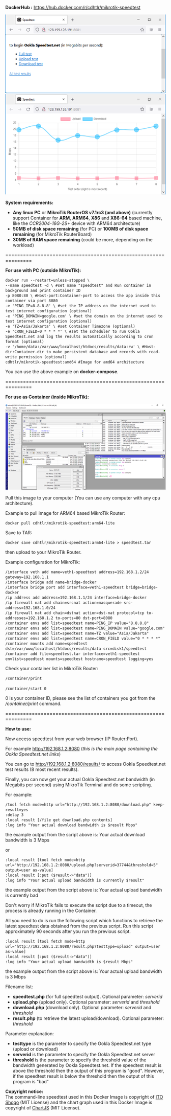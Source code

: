 <b>DockerHub :</b> https://hub.docker.com/r/cdhtlr/mikrotik-speedtest

![](https://raw.githubusercontent.com/cdhtlr/MikroTik-Speedtest/main/Lite/demo/Main%20Page.png "Homepage")
![](https://raw.githubusercontent.com/cdhtlr/MikroTik-Speedtest/main/Lite/demo/Graph.png "Ookla Speedtest.net Result Graph")

<b>System requirements:</b>
- <b>Any linux PC</b> or <b>MikroTik RouterOS v7.1rc3 (and above)</b> (currently support Container for <b>ARM</b>, <b>ARM64</b>, <b>X86</b> and <b>X86-64</b> based machine, like the <i>CCR2004-16G-2S+</i> device with ARM64 architecture)
- <b>50MB of disk space remaining</b> (for PC) or <b>100MB of disk space remaining</b> (for MikroTik RouterBoard)
- <b>30MB of RAM space remaining</b> (could be more, depending on the workload)

===============================================================

<b>For use with PC (outside MikroTik):</b>

    docker run --restart=unless-stopped \ 
    --name speedtest -d \ #set name "speedtest" and Run container in background and print container ID
    -p 8080:80 \ #Host-port:Container-port to access the app inside this container via port 8080
    -e 'PING_IP=8.8.8.8' \ #set the IP address on the internet used to test internet configuration (optional)
    -e 'PING_DOMAIN=google.com' \ #set the domain on the internet used to test internet configuration (optional)
    -e 'TZ=Asia/Jakarta' \ #set Container Timezone (optional)
    -e 'CRON_FIELD=0 * * * *' \ #set the scheduler to run Ookla Speedtest.net and log the results automatically according to cron format (optional)
    -v '/home/data:/var/www/localhost/htdocs/results/data:rw' \ #Host-dir:Container-dir to make persistent database and records with read-write permission (optional)
    cdhtlr/mikrotik-speedtest:amd64 #Image for amd64 architecture

You can use the above example on <b>docker-compose</b>.

===============================================================

<b>For use as Container (inside MikroTik):</b>

![](https://raw.githubusercontent.com/cdhtlr/MikroTik-Speedtest/main/Lite/demo/Perform_Ookla_speedtest_directly_from_MikroTik_Container.png "Perform Ookla speedtest directly from MikroTik Container")

Pull this image to your computer (You can use any computer with any cpu architecture).

Example to pull image for ARM64 based MikroTik Router:

    docker pull cdhtlr/mikrotik-speedtest:arm64-lite

Save to TAR:

    docker save cdhtlr/mikrotik-speedtest:arm64-lite > speedtest.tar

then upload to your MikroTik Router.


Example configuration for MikroTik:

    /interface veth add name=veth1-speedtest address=192.168.1.2/24 gateway=192.168.1.1
    /interface bridge add name=bridge-docker
    /interface bridge port add interface=veth1-speedtest bridge=bridge-docker
    /ip address add address=192.168.1.1/24 interface=bridge-docker
    /ip firewall nat add chain=srcnat action=masquerade src-address=192.168.1.0/24
    /ip firewall nat add chain=dstnat action=dst-nat protocol=tcp to-addresses=192.168.1.2 to-ports=80 dst-port=8080
    /container envs add list=speedtest name=PING_IP value="8.8.8.8"
    /container envs add list=speedtest name=PING_DOMAIN value="google.com"
    /container envs add list=speedtest name=TZ value="Asia/Jakarta"
    /container envs add list=speedtest name=CRON_FIELD value="0 * * * *"
    /container mounts add name=speedtest dst=/var/www/localhost/htdocs/results/data src=disk1/speedtest
    /container add file=speedtest.tar interface=veth1-speedtest envlist=speedtest mounts=speedtest hostname=speedtest logging=yes

Check your container list in MikroTik Router:

    /container/print

    /container/start 0

0 is your container ID, please see the list of containers you got from the <i>/container/print</i> command.

===============================================================

<b>How to use:</b>

Now access speedtest from your web browser  (IP Router:Port).

For example http://192.168.1.2:8080 (<i>this is the main page containing the Ookla Speedtest.net links</i>)

You can go to http://192.168.1.2:8080/results/ to access Ookla Speedtest.net test results (8 most recent results).

Finally, you can now get your actual Ookla Speedtest.net bandwidth (in Megabits per second) using MikroTik Terminal and do some scripting.

For example:

    /tool fetch mode=http url="http://192.168.1.2:8080/download.php" keep-result=yes
    :delay 3
    :local result [/file get download.php contents]
    :log info "Your actual download bandwidth is $result Mbps"
the example output from the script above is: Your actual download bandwidth is 3 Mbps

or

    :local result [tool fetch mode=http url="http://192.168.1.2:8080/upload.php?serverid=37744&threshold=5" output=user as-value]
    :local result [:put ($result->"data")]
    :log info "Your actual upload bandwidth is currently $result"
the example output from the script above is: Your actual upload bandwidth is currently bad

Don't worry if MikroTik fails to execute the script due to a timeout, the process is already running in the Container.

All you need to do is run the following script which functions to retrieve the latest speedtest data obtained from the previous script. Run this script approximately 90 seconds after you run the previous script.

    :local result [tool fetch mode=http url="http://192.168.1.2:8080/result.php?testtype=upload" output=user as-value]
    :local result [:put ($result->"data")]
    :log info "Your actual upload bandwidth is $result Mbps"
the example output from the script above is: Your actual upload bandwidth is 3 Mbps

Filename list:
- <b>speedtest.php</b> (for full speedtest output). Optional parameter: <i>serverid</i>
- <b>upload.php</b> (upload only). Optional parameter: <i>serverid</i> and <i>threshold</i>
- <b>download.php</b> (download only). Optional parameter: <i>serverid</i> and <i>threshold</i>
- <b>result.php</b> (to retrieve the latest upload/download). Optional parameter: <i>threshold</i>

Parameter explanation:
- <b>testtype</b> is the parameter to specify the Ookla Speedtest.net type (upload or download)
- <b>serverid</b> is the parameter to specify the Ookla Speedtest.net server
- <b>threshold</b> is the parameter to specify the threshold value of the bandwidth generated by Ookla Speedtest.net. If the speedtest result is above the threshold then the output of this program is "good". However, if the speedtest result is below the threshold then the output of this program is "bad"

<p><b>Copyright notice:</b><br>The command-line speedtest used in this Docker Image is copyright of <a href="https://github.com/showwin/speedtest-go">ITO Shogo</a> (MIT License) and the chart graph used in this Docker Image is copyright of <a href="https://github.com/chartjs/Chart.js">ChartJS</a> (MIT License).</p>

